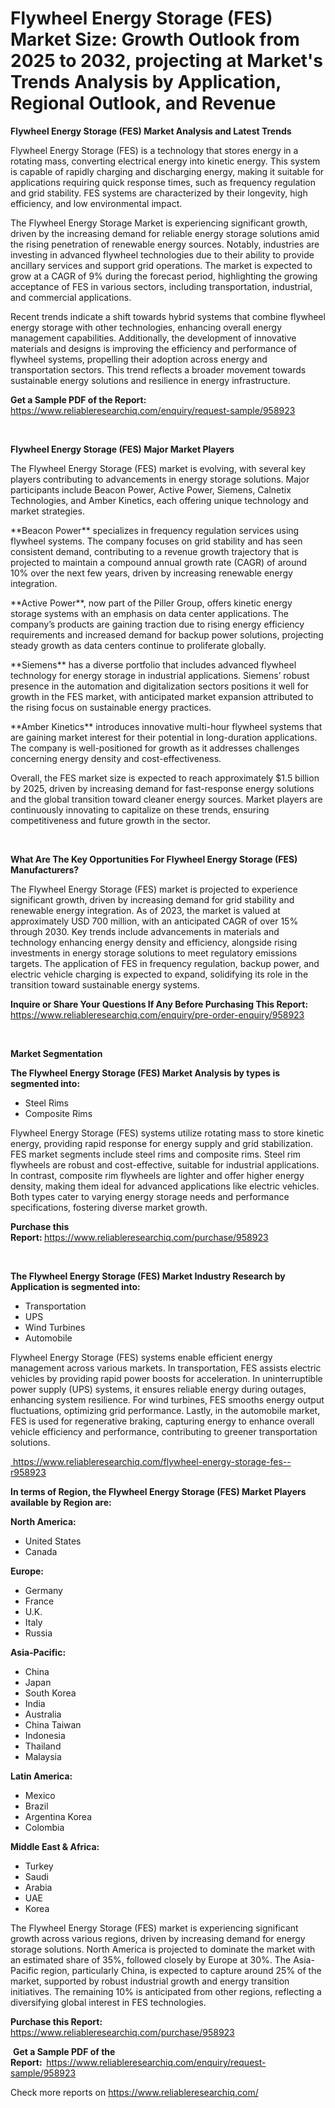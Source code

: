 <p><h1>Flywheel Energy Storage (FES) Market Size: Growth Outlook from 2025 to 2032, projecting at Market's Trends Analysis by Application, Regional Outlook, and Revenue</h1></p><p><strong>Flywheel Energy Storage (FES) Market Analysis and Latest Trends</strong></p>
<p><p>Flywheel Energy Storage (FES) is a technology that stores energy in a rotating mass, converting electrical energy into kinetic energy. This system is capable of rapidly charging and discharging energy, making it suitable for applications requiring quick response times, such as frequency regulation and grid stability. FES systems are characterized by their longevity, high efficiency, and low environmental impact.</p><p>The Flywheel Energy Storage Market is experiencing significant growth, driven by the increasing demand for reliable energy storage solutions amid the rising penetration of renewable energy sources. Notably, industries are investing in advanced flywheel technologies due to their ability to provide ancillary services and support grid operations. The market is expected to grow at a CAGR of 9% during the forecast period, highlighting the growing acceptance of FES in various sectors, including transportation, industrial, and commercial applications.</p><p>Recent trends indicate a shift towards hybrid systems that combine flywheel energy storage with other technologies, enhancing overall energy management capabilities. Additionally, the development of innovative materials and designs is improving the efficiency and performance of flywheel systems, propelling their adoption across energy and transportation sectors. This trend reflects a broader movement towards sustainable energy solutions and resilience in energy infrastructure.</p></p>
<p><strong>Get a Sample PDF of the Report:&nbsp;</strong> <a href="https://www.reliableresearchiq.com/enquiry/request-sample/958923?utm_campaign=3066&utm_medium=2&utm_source=Github&utm_content=ia&utm_term=21032025&utm_id=flywheel-energy-storage-fes">https://www.reliableresearchiq.com/enquiry/request-sample/958923</a></p>
<p>&nbsp;</p>
<p><strong>Flywheel Energy Storage (FES) Major Market Players</strong></p>
<p><p>The Flywheel Energy Storage (FES) market is evolving, with several key players contributing to advancements in energy storage solutions. Major participants include Beacon Power, Active Power, Siemens, Calnetix Technologies, and Amber Kinetics, each offering unique technology and market strategies.</p><p>**Beacon Power** specializes in frequency regulation services using flywheel systems. The company focuses on grid stability and has seen consistent demand, contributing to a revenue growth trajectory that is projected to maintain a compound annual growth rate (CAGR) of around 10% over the next few years, driven by increasing renewable energy integration.</p><p>**Active Power**, now part of the Piller Group, offers kinetic energy storage systems with an emphasis on data center applications. The company’s products are gaining traction due to rising energy efficiency requirements and increased demand for backup power solutions, projecting steady growth as data centers continue to proliferate globally.</p><p>**Siemens** has a diverse portfolio that includes advanced flywheel technology for energy storage in industrial applications. Siemens’ robust presence in the automation and digitalization sectors positions it well for growth in the FES market, with anticipated market expansion attributed to the rising focus on sustainable energy practices.</p><p>**Amber Kinetics** introduces innovative multi-hour flywheel systems that are gaining market interest for their potential in long-duration applications. The company is well-positioned for growth as it addresses challenges concerning energy density and cost-effectiveness.</p><p>Overall, the FES market size is expected to reach approximately $1.5 billion by 2025, driven by increasing demand for fast-response energy solutions and the global transition toward cleaner energy sources. Market players are continuously innovating to capitalize on these trends, ensuring competitiveness and future growth in the sector.</p></p>
<p>&nbsp;</p>
<p><strong>What Are The Key Opportunities For Flywheel Energy Storage (FES) Manufacturers?</strong></p>
<p><p>The Flywheel Energy Storage (FES) market is projected to experience significant growth, driven by increasing demand for grid stability and renewable energy integration. As of 2023, the market is valued at approximately USD 700 million, with an anticipated CAGR of over 15% through 2030. Key trends include advancements in materials and technology enhancing energy density and efficiency, alongside rising investments in energy storage solutions to meet regulatory emissions targets. The application of FES in frequency regulation, backup power, and electric vehicle charging is expected to expand, solidifying its role in the transition toward sustainable energy systems.</p></p>
<p><strong>Inquire or Share Your Questions If Any Before Purchasing This Report:</strong> <a href="https://www.reliableresearchiq.com/enquiry/pre-order-enquiry/958923?utm_campaign=3066&utm_medium=2&utm_source=Github&utm_content=ia&utm_term=21032025&utm_id=flywheel-energy-storage-fes">https://www.reliableresearchiq.com/enquiry/pre-order-enquiry/958923</a></p>
<p>&nbsp;</p>
<p><strong>Market Segmentation</strong></p>
<p><strong>The Flywheel Energy Storage (FES) Market Analysis by types is segmented into:</strong></p>
<p><ul><li>Steel Rims</li><li>Composite Rims</li></ul></p>
<p><p>Flywheel Energy Storage (FES) systems utilize rotating mass to store kinetic energy, providing rapid response for energy supply and grid stabilization. FES market segments include steel rims and composite rims. Steel rim flywheels are robust and cost-effective, suitable for industrial applications. In contrast, composite rim flywheels are lighter and offer higher energy density, making them ideal for advanced applications like electric vehicles. Both types cater to varying energy storage needs and performance specifications, fostering diverse market growth.</p></p>
<p><strong>Purchase this Report:&nbsp;</strong><a href="https://www.reliableresearchiq.com/purchase/958923?utm_campaign=3066&utm_medium=2&utm_source=Github&utm_content=ia&utm_term=21032025&utm_id=flywheel-energy-storage-fes">https://www.reliableresearchiq.com/purchase/958923</a></p>
<p>&nbsp;</p>
<p><strong>The Flywheel Energy Storage (FES) Market Industry Research by Application is segmented into:</strong></p>
<p><ul><li>Transportation</li><li>UPS</li><li>Wind Turbines</li><li>Automobile</li></ul></p>
<p><p>Flywheel Energy Storage (FES) systems enable efficient energy management across various markets. In transportation, FES assists electric vehicles by providing rapid power boosts for acceleration. In uninterruptible power supply (UPS) systems, it ensures reliable energy during outages, enhancing system resilience. For wind turbines, FES smooths energy output fluctuations, optimizing grid performance. Lastly, in the automobile market, FES is used for regenerative braking, capturing energy to enhance overall vehicle efficiency and performance, contributing to greener transportation solutions.</p></p>
<p><a href="https://www.reliableresearchiq.com/flywheel-energy-storage-fes--r958923?utm_campaign=3066&utm_medium=2&utm_source=Github&utm_content=ia&utm_term=21032025&utm_id=flywheel-energy-storage-fes">&nbsp;https://www.reliableresearchiq.com/flywheel-energy-storage-fes--r958923</a></p>
<p><strong>In terms of Region, the Flywheel Energy Storage (FES) Market Players available by Region are:</strong></p>
<p>
    <p> <strong> North America: </strong>
        <ul>
            <li>United States</li>
            <li>Canada</li>
        </ul>
        </p> 
    <p> <strong> Europe: </strong>
        <ul>
            <li>Germany</li>
            <li>France</li>
            <li>U.K.</li>
            <li>Italy</li>
            <li>Russia</li>
        </ul>
        </p> 
    <p> <strong> Asia-Pacific: </strong>
        <ul>
            <li>China</li>
            <li>Japan</li>
            <li>South Korea</li>
            <li>India</li>
            <li>Australia</li>
            <li>China Taiwan</li>
            <li>Indonesia</li>
            <li>Thailand</li>
            <li>Malaysia</li>
        </ul>
        </p> 
    <p> <strong> Latin America: </strong>
        <ul>
            <li>Mexico</li>
            <li>Brazil</li>
            <li>Argentina Korea</li>
            <li>Colombia</li>
        </ul>
        </p> 
    <p> <strong> Middle East & Africa: </strong>
        <ul>
            <li>Turkey</li>
            <li>Saudi</li>
            <li>Arabia</li>
            <li>UAE</li>
            <li>Korea</li>
        </ul>
    </p>
    </p>
<p><p>The Flywheel Energy Storage (FES) market is experiencing significant growth across various regions, driven by increasing demand for energy storage solutions. North America is projected to dominate the market with an estimated share of 35%, followed closely by Europe at 30%. The Asia-Pacific region, particularly China, is expected to capture around 25% of the market, supported by robust industrial growth and energy transition initiatives. The remaining 10% is anticipated from other regions, reflecting a diversifying global interest in FES technologies.</p></p>
<p><strong>Purchase this Report: </strong><a href="https://www.reliableresearchiq.com/purchase/958923?utm_campaign=3066&utm_medium=2&utm_source=Github&utm_content=ia&utm_term=21032025&utm_id=flywheel-energy-storage-fes">https://www.reliableresearchiq.com/purchase/958923</a></p>
<p>&nbsp;<strong>Get a Sample PDF of the Report:&nbsp;&nbsp;</strong><a href="https://www.reliableresearchiq.com/enquiry/request-sample/958923?utm_campaign=3066&utm_medium=2&utm_source=Github&utm_content=ia&utm_term=21032025&utm_id=flywheel-energy-storage-fes">https://www.reliableresearchiq.com/enquiry/request-sample/958923</a></p>
<p><strong></strong></p>
<p>Check more reports on <a href="https://www.reliableresearchiq.com/?utm_campaign=3066&utm_medium=2&utm_source=Github&utm_content=ia&utm_term=21032025&utm_id=flywheel-energy-storage-fes">https://www.reliableresearchiq.com/</a></p>